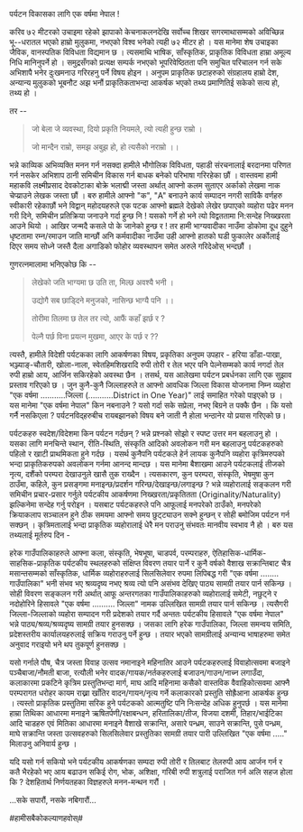 पर्यटन विकासका लागि एक वर्षमा नेपाल !

करिव ७२ मीटरको उचाइमा रहेको झापाको केचनाकलनदेखि सर्वोच्च शिखर सगरमाथासम्मको
अविच्छिन्न भू--धरातल भएको हाम्रो मुलुकमा, नभएको विश्व भनेको त्यही ७२ मीटर हो । यस
मानेमा शेष उचाइका जैविक, वानस्पतिक विविधता विद्यमान छ । त्यसमाथि भाषिक,
साँस्कृतिक, प्राकृतिक विविधता हाम्रा अमूल्य निधि मानिनुपर्ने हो । समुद्रसँगको प्रत्यक्ष
सम्पर्क नभएको भूपरिवेष्ठितता पनि समुचित परिचालन गर्न सके अभिशापै भनेर दुःखमनाउ
गरिरहनु पर्ने विषय होइन । अनुपम प्राकृतिक छटाहरुको संग्रहालय हाम्रो देश, अन्यान्य
मुलुकको भूबनौट अझ भनौं प्राकृतिकताभन्दा आकर्षक भएको तथ्य प्रमाणितिई सकेको सत्य हो,
तथ्य हो ।

तर --

> जो बेला जे व्यवस्था, दियो प्रकृति नियमले, त्यो त्यही हुन्छ राम्रो ।
>
> जो मान्दैन राम्रो, समझ अबुझ हो, हो त्यसैको नराम्रो ।।

भन्ने काव्यिक अभिव्यक्ति मनन गर्न नसक्दा हामीले भौगोलिक विविधता, पहाडी संरचनालाई
बरदानमा परिणत गर्न नसकेर अभिशाप ठानी समिचीन विकास गर्न बाधक बनेको परिभाषा
गरिरहेका छौं । वास्तवमा हामी महाकवि लक्ष्मीप्रसाद देवकोटाका बोक्रे भलाद्मी जस्ता
अर्थात् आफ्नो कलम सुताएर अर्काको लेखमा नाक चेप्य्राउने लेखक जस्ता छौं । बरु हामीले आफ्नो
\"क\", \"A\" बनाउने कार्य सम्पादन नगरी साविकै वर्णहरु स्वीकारी रहेकाछौं भने विद्वान्
महोदयहरुले एक पटक आफ्नो ब्रह्मले देखेको लेखेर छपाएको व्यहोरा पढेर मनन गरी दिने,
समिचीन प्रतिक्रिया जनाउने गर्दा हुन्छ नि ! यसको गर्ने हो भने त्यो विद्वततामा
नि:सन्देह निख्खरता आउने थियो । आखिर जन्मदै कसले पो के जानेको हुन्छ र ! तर हामी
भाग्यवादीका नाउँमा डोकोमा दूध दुहुने धृष्टतामा रम्न/रमाउन जाति मान्छौं अनि
कर्मवादीका नाउँमा उही आफ्नो हातको घडी फुकालेर अर्कोलाई दिएर समय सोध्ने जस्तै दैला
अगाडिको फोहोर व्यवस्थापन समेत अरुले गरिदेओस् भन्दछौं ।

गुणरत्नमालामा भनिएकोछ कि --

> लेखेको जति भाग्यमा छ उति ता, मिल्छ अवश्यै भनी ।
>
> उद्योगै सब छाड्दिने मनुजको, नासिन्छ भाग्यै पनि ।।
>
> तोरीमा तिलमा छ तेल तर त्यो, आफैं कहाँ झर्छ र ?
>
> पेल्नै पर्छ विना प्रयत्न मुखमा, आएर के पर्छ र ??

त्यस्तै, हामीले विदेशी पर्यटकका लागि आकर्षणका विषय, प्रकृतिका अनुपम उपहार - हरिया
डाँडा-पाखा, भञ्ज्याङ्-चौतारी, खोला-नाला, स्वेतहिमशिखरादि रुपी तोरी र तेल भएर पनि
पेल्नेसम्मको कार्य नगर्दा तेल रुपी हाम्रो आय, आर्जिन सकिरहेको अवस्था छैन । तसर्थ, यस
आलेखमा पर्यटन प्रबर्धनका लागि एक सुझाव प्रस्ताव गरिएको छ । जुन कुनै-कुनै जिल्लाहरुले त
आफ्नो आवधिक जिल्ला विकास योजनामा निम्न व्यहोरा \"एक वर्षमा
\...\...\.....जिल्ला (\...\...\.....District in One Year)\" लाई समाहित
गरेको पाइएको छ । यस मानेमा \"एक वर्षमा नेपाल\" किन नबनाउने ? यसो गर्दा सके
सप्रेला, नभए बिग्रने त पक्कै छैन । कि यसो गर्नै नसकिएला ? पर्यटनविद्हरुबीच रायबझानको
विषय बने जाती नै होला भन्ठानेर यो प्रयास गरिएको छ।

पर्यटकहरु स्वदेश/विदेशमा किन पर्यटन गर्दछन् ? भन्ने प्रश्नको सोझो र स्पष्ट उत्तर मन
बहलाउनु हो । यसका लागि मनचिन्ते स्थान, रीति-स्थिति, संस्कृति आदिको अवलोकन गरी मन
बहलाउनु पर्यटकहरुको पहिलो र खाटी प्राथमिकता हुने गर्दछ । यसर्थ कुनैपनि पर्यटकले हेर्न
लायक कुनैपनि व्यहोरा कृत्रिमरुपको भन्दा प्राकृतिकरुपको अवलोकन गर्नमा आनन्द मान्दछ ।
यस मानेमा बैशाखमा आउने पर्यटकलाई तीजको नृत्य, दशैंको परम्परा देखाउनुले खासै तुक राख्दैन
। त्यसकारण, कुन परम्परा, संस्कृति, भेषमुषा कुन ठाउँमा, कहिले, कुन प्रसङ्गमा
मनाइन्छ/प्रदर्शन गरिन्छ/देखाइन्छ/लगाइन्छ ? भन्ने व्यहोरालाई सङ्कलन गरी समिचीन
प्रचार-प्रसार गर्नुले पर्यटकीय आकर्षणमा निख्खरता/प्रकृतितता
(Originality/Naturality) झल्किनेमा सन्देह गर्नु परोइन । यसबाट पर्यटकहरुले पनि
आफूलाई मनपरेको ठाउँको, मनपरेको क्रियाकलाप सञ्चालन हुने ठीक समयमा आफ्नो समय
छुट्ट्याउन सक्ने हुन्छन् र सोही बमोजिम पर्यटन गर्न सक्छन् । कृत्रिमतालाई भन्दा प्राकृतिक
व्यहोरालाई धेरै मन पराउनु संभवतः मानवीय स्वभाव नै हो । बरु यस तथ्यलाई मूर्तरुप दिन -

हरेक गाउँपालिकाहरुले आफ्ना कला, संस्कृति, भेषभूषा, चाडपर्व, परम्पराहरु,
ऐतिहासिक-धार्मिक-साहसिक-प्राकृतिक पर्यटकीय स्थलहरुको संक्षिप्त विवरण तयार पार्ने र
कुनै वर्षको वैशाख सक्रान्तिबाट चैत्र मसान्तसम्मको साँस्कृतिक, धार्मिक व्यहोराहरुलाई
सिलसिलेवार रुपमा लिपिबद्ध गरी \"एक वर्षमा \...\..... गाउँपालिका\" भनी संभव भए
श्रव्यदृष्य नभए श्रव्य त्यो पनि असंभव देखिए पाठ्य सामग्री तयार पार्न सकिन्छ । सोही
विवरण सङ्कलन गरी अर्थात् आफू अन्तरगतका गाउँपालिकाहरुको व्यहोरालाई समेटी, नछुट्ने र
नदोहोरिने हिसावले \"एक वर्षमा \...\...\.... जिल्ला\" नामक उल्लिखित सामग्री
तयार पार्न सकिन्छ । त्यसैगरी जिल्ला-जिल्लाको व्यहोरा सम्पादन गरी प्रदेशको तयार गर्दै
अन्ततः पर्यटकीय हिसावले \"एक वर्षमा नेपाल\" भन्ने पाठ्य/श्रव्य/श्रव्यदृष्य सामग्री तयार
हुनसक्छ । जसका लागि हरेक गाउँपालिका, जिल्ला समन्वय समिति, प्रदेशस्तरीय
कार्यालयहरुलाई सक्रिय गराउनु पर्ने हुन्छ । तयार भएको सामग्रीलाई अन्यान्य भाषाहरुमा
समेत अनुवाद गराइयो भने थप तुकपूर्ण हुनसक्छ ।

यसो गर्नाले पौष, चैत्र जस्ता विवाह उत्सव नमानाइने महिनातिर आउने पर्यटकहरुलाई
विवाहोत्सवमा बजाइने पञ्चैबाजा/नौमती बाजा, रत्यौली भनेर वादक/गायक/नर्तकहरुलाई
बजाउन/गाउन/नाच्न लगाउँदा, कलाकारमा प्रकटिने कृत्रिम प्रस्तुतिभन्दा मार्ग, माघ आदि
महिनामा कसैको वास्तविक वैवाहिकोत्सवमा आफ्नै परम्परागत धरोहर कायम राख्ना खाँतिर
वादन/गायन/नृत्य गर्ने कलाकारको प्रस्तुति सोह्रैआना आकर्षक हुन्छ । त्यस्तो प्राकृतिक
प्रस्तुतिमा सरिक हुने पर्यटकको आत्मतुष्टि पनि निःसन्देह अधिक हुनुपर्छ । यस मानेमा हाम्रा
तिथिका आधारमा मनाइने ऋषितर्पणी/रक्षाबन्धन, हरितालिका/तीज, विजया दशमी,
तिहार/भाईटिका आदि चाडहरु एवं मितिका आधारमा मनाइने वैशाखे सक्रान्ति, असारे पन्ध्रम,
साउने सक्रान्ति, पुसे पन्ध्रम, माघे सक्रान्ति जस्ता उत्सवहरुको सिलसिलेवार प्रस्तुतिका
सामग्री तयार पारी उल्लिखित \"एक वर्षमा \.....\" मिलाउनु अनिवार्य हुन्छ ।

यदि यसो गर्न सकियो भने पर्यटकीय आकर्षणका सम्पदा रुपी तोरी र तिलबाट तेलरुपी आय
आर्जन गर्न र कतै भैरहेको भए आय बढाउन सकिई रोग, भोक, अशिक्षा, गरिबी रुपी शत्रुलाई
पराजित गर्न अलि सहज होला कि ? देशहितार्थ निर्णयतहका विज्ञहरुले मनन-मन्थन गरौं ।

\...सके सपारौं, नसके नबिगारौं\...

#हामीसबैकोकल्याणहवोस्#
